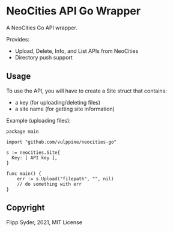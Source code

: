 NeoCities API Go Wrapper
========================

A NeoCities Go API wrapper.

Provides:

  - Upload, Delete, Info, and List APIs from NeoCities
  - Directory push support

## Usage

To use the API, you will have to create a Site struct
that contains:

  - a key (for uploading/deleting files)
  - a site name (for getting site information)

Example (uploading files):

    package main
    
    import "github.com/vulppine/neocities-go"

    s := neocities.Site{
      Key: [ API key ],
    }

    func main() {
        err := s.Upload("filepath", "", nil)
        // do something with err
    }

## Copyright

Flipp Syder, 2021, MIT License
